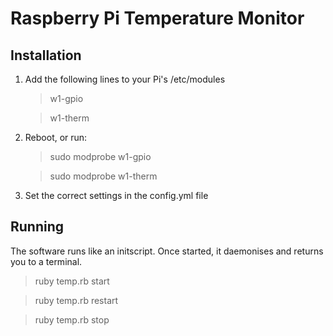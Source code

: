 Raspberry Pi Temperature Monitor
================================

Installation
------------

1. Add the following lines to your Pi's /etc/modules

    > w1-gpio

    > w1-therm

2. Reboot, or run:

    > sudo modprobe w1-gpio

    > sudo modprobe w1-therm

3. Set the correct settings in the config.yml file

Running
-------

The software runs like an initscript. Once started, it daemonises and returns you to a terminal.

> ruby temp.rb start

> ruby temp.rb restart

> ruby temp.rb stop
